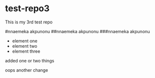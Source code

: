 test-repo3
==========

This is my 3rd test repo

#nnaemeka akpunonu
##nnaemeka akpunonu
###nnaemeka akpunonu

* element one
* element two
* element three

added one or two things

oops another change